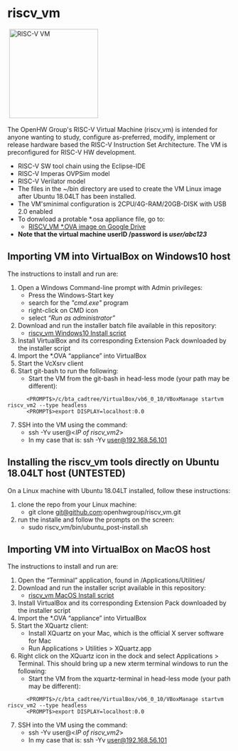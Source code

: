 # riscv_vm
&nbsp;<img src="https://github.com/openhwgroup/riscv_vm/blob/master/RISCV_VM.png" width="200" title="RISC-V VM">

The OpenHW Group's RISC-V Virtual Machine (riscv_vm) is intended for anyone wanting to study, configure as-preferred, modify, implement or release hardware based the RISC-V Instruction Set Architecture. The VM is preconfigured for RISC-V HW development.
   * RISC-V SW tool chain using the Eclipse-IDE
   * RISC-V Imperas OVPSim model
   * RISC-V Verilator model
   * The files in the ~/bin directory are used to create the VM Linux image after Ubuntu 18.04LT has been installed. 
   * The VM'sminimal configuration is 2CPU/4G-RAM/20GB-DISK with USB 2.0 enabled
   * To donwload a protable *.osa appliance file, go to:
     - [RISCV_VM *.OVA image on Google Drive](https://drive.google.com/drive/folders/18njYttFpczl-CrHkZ7HQ-lLf-w2fBcL9)
   * **Note that the virtual machine userID /password is _user/abc123_**
 
## Importing VM into VirtualBox on Windows10 host
The instructions to install and run are:
1. Open a Windows Command-line prompt with Admin privileges:
   * Press the Windows-Start key
   * search for the _"cmd.exe"_ program
   * right-click on CMD icon
   * select _“Run as administrator”_
2. Download and run the installer batch file available in this repository: 
   - [riscv_vm Windows10 Install script](https://github.com/openhwgroup/riscv_vm/blob/master/riscv_vm_win10_install.bat)
3. Install VirtualBox and its corresponding Extension Pack downloaded by the installer script
4. Import the *.OVA “appliance” into VirtualBox
5. Start the VcXsrv client
6. Start git-bash to run the following:
   - Start the VM from the git-bash in head-less mode (your path may be different):
  ```
        <PROMPT$>/c/bta_cadtree/VirtualBox/vb6_0_10/VBoxManage startvm riscv_vm2 --type headless
        <PROMPT$>export DISPLAY=localhost:0.0
  ```
7. SSH into the VM using the command:
   - ssh -Yv user@<_IP of riscv_vm2_>
   - In my case that is: ssh -Yv user@192.168.56.101

## Installing the riscv_vm tools directly on Ubuntu 18.04LT host (UNTESTED)
On a Linux machine with Ubuntu 18.04LT installed, follow these instructions:
1. clone the repo from your Linux machine:
   - git clone git@github.com:openhwgroup/riscv_vm.git
2. run the installe and follow the prompts on the screen:
   - sudo riscv_vm/bin/ubuntu_post-install.sh
 
## Importing VM into VirtualBox on MacOS host
The instructions to install and run are:
1. Open the “Terminal” application, found in /Applications/Utilities/
2. Download and run the installer script  available in this repository: 
   - [riscv_vm MacOS Install script](https://github.com/openhwgroup/riscv_vm/blob/master/riscv_vm_macos_install.command) 
3. Install VirtualBox and its corresponding Extension Pack downloaded by the installer script
4. Import the *.OVA “appliance” into VirtualBox
5. Start the XQuartz client:
   - Install XQuartz on your Mac, which is the official X server software for Mac
   - Run Applications > Utilities > XQuartz.app
6. Right click on the XQuartz icon in the dock and select Applications > Terminal.  This should bring up a new xterm terminal windows to run the following:
   - Start the VM from the xquartz-terminal in head-less mode (your path may be different):
  ```
        <PROMPT$>/c/bta_cadtree/VirtualBox/vb6_0_10/VBoxManage startvm riscv_vm2 --type headless
        <PROMPT$>export DISPLAY=localhost:0.0
  ```
7. SSH into the VM using the command:
   - ssh -Yv user@<_IP of riscv_vm2_>
   - In my case that is: ssh -Yv user@192.168.56.101
